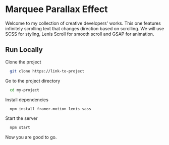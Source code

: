 
# Marquee Parallax Effect

Welcome to my collection of creative developers' works. This one features infinitely scrolling text that changes direction based on scrolling. We will use SCSS for styling, Lenis Scroll for smooth scroll and GSAP for animation.

## Run Locally

Clone the project

```bash
  git clone https://link-to-project
```

Go to the project directory

```bash
  cd my-project
```

Install dependencies

```bash
  npm install framer-motion lenis sass
```

Start the server

```bash
  npm start
```

Now you are good to go.
